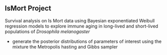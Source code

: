 ## IsMort Project 

Survival analysis on Is Mort data using Bayesian exponentiated Weibull regression models to explore immune aging in long-lived and short-lived populations of *Drosophila melanogaster*

- generate the posterior distributions of parameters of interest using the mixture the Metropolis hasting and Gibbs sampler

